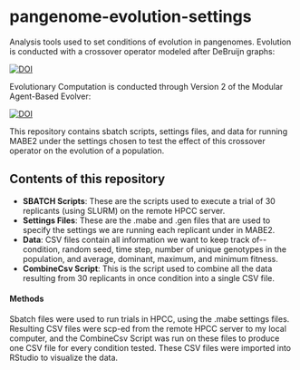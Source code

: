 # pangenome-evolution-settings
Analysis tools used to set conditions of evolution in pangenomes. Evolution is conducted with a crossover operator modeled after DeBruijn graphs:

[![DOI](https://github.com/catenaccianna/pangenomes-for-evolutionary-computation.git)](https://github.com/catenaccianna/pangenomes-for-evolutionary-computation.git)

Evolutionary Computation is conducted through Version 2 of the Modular Agent-Based Evolver:

[![DOI](https://github.com/mercere99/MABE2.git)](https://github.com/mercere99/MABE2.git)

This repository contains sbatch scripts, settings files, and data for running MABE2 under the settings chosen to test the effect of this crossover operator on the
evolution of a population.

## Contents of this repository

- **SBATCH Scripts**: These are the scripts used to execute a trial of 30 replicants (using SLURM) on the remote HPCC server.
- **Settings Files**: These are the .mabe and .gen files that are used to specify the settings we are running each replicant under in MABE2.
- **Data**: CSV files contain all information we want to keep track of--condition, random seed, time step, number of unique genotypes in the population, and average, 
dominant, maximum, and minimum fitness.
- **CombineCsv Script**: This is the script used to combine all the data resulting from 30 replicants in once condition into a single CSV file.

#### Methods

Sbatch files were used to run trials in HPCC, using the .mabe settings files. Resulting CSV files were scp-ed from the remote HPCC server to my local computer, and 
the CombineCsv Script was run on these files to produce one CSV file for every condition tested. These CSV files were imported into RStudio to visualize the data.
